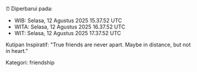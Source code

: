 ⏰ Diperbarui pada:
- WIB: Selasa, 12 Agustus 2025 15.37.52 UTC
- WITA: Selasa, 12 Agustus 2025 16.37.52 UTC
- WIT: Selasa, 12 Agustus 2025 17.37.52 UTC

Kutipan Inspiratif:
"True friends are never apart. Maybe in distance, but not in heart."


Kategori: friendship

